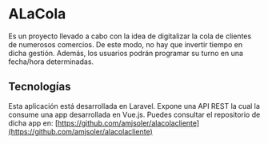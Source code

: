 # ALaCola
Es un proyecto llevado a cabo con la idea de digitalizar la cola de clientes de numerosos comercios. De este modo, no hay que invertir tiempo en dicha gestión. Además, los usuarios podrán programar su turno en una fecha/hora determinadas.

## Tecnologías
Esta aplicación está desarrollada en Laravel. Expone una API REST la cual la consume una app desarrollada en Vue.js. Puedes consultar el repositorio de dicha app en: [https://github.com/amjsoler/alacolacliente](https://github.com/amjsoler/alacolacliente)
